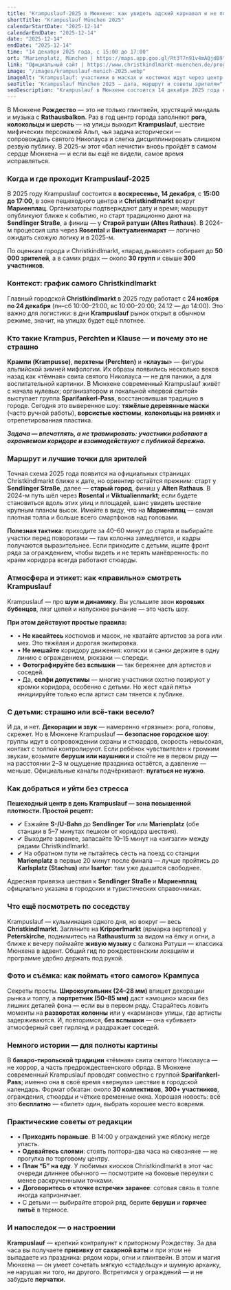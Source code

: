 ```yaml
---
title: "Krampuslauf-2025 в Мюнхене: как увидеть адский карнавал и не потеряться в толпе"
shortTitle: "Krampuslauf München 2025"
calendarStartDate: "2025-12-14"
calendarEndDate: "2025-12-14"
date: "2025-12-14"
endDate: "2025-12-14"
time: "14 декабря 2025 года, с 15:00 до 17:00"
ort: "Marienplatz, München | https://maps.app.goo.gl/Rt3T7n91v4mAQjdB9"
link: "Официальный сайт | https://www.christkindlmarkt-muenchen.de/programm/krampuslauf"
image: "/images/krampuslauf-munich-2025.webp"
imageAlt: "Krampuslauf: участники в масках и костюмах идут через центр Мюнхена"
seoTitle: "Krampuslauf München 2025 — дата, маршрут и советы зрителям"
seoDescription: "Krampuslauf в Мюнхене состоится 14 декабря 2025 года с 15:00 до 17:00. Узнайте маршрут, атмосферу и советы для комфортного просмотра."
---
```


В Мюнхене **Рождество** — это не только глинтвейн, хрустящий миндаль и музыка с **Rathausbalkon**. Раз в год центр города заполняют **рога, колокольцы и шерсть** — на улицы выходит **Krampuslauf**, шествие мифических персонажей Альп, чья задача исторически — сопровождать святого Николауса и слегка дисциплинировать слишком резвую публику. В 2025-м этот «бал нечисти» вновь пройдёт в самом сердце Мюнхена — и если вы ещё не видели, самое время исправляться.

### Когда и где проходит Krampuslauf-2025

В 2025 году Krampuslauf состоится в **воскресенье, 14 декабря**, с **15:00 до 17:00**, в зоне пешеходного центра и **Christkindlmarkt** вокруг **Мариенплац**. Организаторы подтверждают дату и время; маршрут опубликуют ближе к событию, но старт традиционно дают на **Sendlinger Straße**, а финиш — у **Старой ратуши (Altes Rathaus)**. В 2024-м процессия шла через **Rosental** и **Виктуалиенмаркт** — логично ожидать схожую логику и в 2025-м.  

По оценкам города и Christkindlmarkt, «парад дьяволят» собирает до **50 000 зрителей**, а в самих рядах — около **30 групп** и свыше **300 участников**.  

### Контекст: график самого Christkindlmarkt

Главный городской **Christkindlmarkt** в 2025 году работает с **24 ноября по 24 декабря** (пн–сб 10:00–21:00, вс 10:00–20:00; 24.12 — до 14:00). Это важно для логистики: в дни **Krampuslauf** рынок открыт в обычном режиме, значит, на улицах будет ещё плотнее.  

### Кто такие Krampus, Perchten и Klause — и почему это не страшно

**Крампи (Krampusse)**, **перхтены (Perchten)** и «**клаузы**» — фигуры альпийской зимней мифологии. Их образы появились несколько веков назад как «тёмная» свита святого Николауса — не для паники, а для воспитательной картинки. В Мюнхене современный Krampuslauf живёт с начала нулевых; организатором и локальной «первой свитой» выступает группа **Sparifankerl-Pass**, восстановившая традицию в городе. Сегодня это выверенное шоу: **тяжёлые деревянные маски** (часто ручной работы), **ворсистые костюмы**, **колокольцы на ремнях** и отрепетированная пластика. 

_**Задача — впечатлять, а не травмировать: участники работают в охраняемом коридоре и взаимодействуют с публикой бережно.**_  

### Маршрут и лучшие точки для зрителей

Точная схема 2025 года появится на официальных страницах Christkindlmarkt ближе к дате, но ориентир остаётся прежним: старт у **Sendlinger Straße**, далее — **старый город**, финиш у **Alten Rathaus**. В 2024-м путь шёл через **Rosental** и **Viktualienmarkt**; если будете становиться вдоль этих улиц и площадей, шанс увидеть шествие крупным планом высок. Имейте в виду, что на **Мариенплац** — самая плотная толпа и больше всего смартфонов над головами.  

**Полезная тактика:** приходите за 40–60 минут до старта и выбирайте участки перед поворотами — там колонна замедляется, и кадры получаются выразительнее. Если приходите с детьми, ищите фронт ряда за ограждением, чтобы видеть и не терять манёвренность: по краям коридора всегда работают стюарды.

### Атмосфера и этикет: как «правильно» смотреть Krampuslauf

Krampuslauf — про **шум и динамику**. Вы услышите звон **коровьих бубенцов**, лязг цепей и напускное рычание — это часть шоу. 

**При этом действуют простые правила:**
- • **Не касайтесь** костюмов и масок, не хватайте артистов за рога или мех. Это тяжёлая и дорогая экипировка.  
- • **Не мешайте** коридору движения: коляски и санки держите в одну линию с ограждением, рюкзаки — спереди.  
- • **Фотографируйте без вспышки** — так бережнее для артистов и соседей.  
- • Да, **селфи допустимы** — многие участники охотно позируют у кромки коридора, особенно с детьми. Но жест «дай пять» инициируйте только если артист сам тянется к публике.  

### С детьми: страшно или всё-таки весело?

И да, и нет. **Декорации и звук** — намеренно «грязные»: рога, головы, скрежет. Но в Мюнхене Krampuslauf — **безопасное городское шоу**: группы идут в сопровождении охраны и стюардов, скорость невысокая, контакт с толпой контролируют. Если ребёнок чувствителен к громким звукам, возьмите **беруши или наушники** и стойте не в первом ряду — на расстоянии 2–3 м ощущение праздника остаётся, а давление — меньше. Официальные каналы подчёркивают: **пугаться не нужно**.  

### Как добраться и уйти без стресса

**Пешеходный центр в день Krampuslauf — зона повышенной плотности. Простой рецепт:**
- ✔ Езжайте **S-/U-Bahn** до **Sendlinger Tor** или **Marienplatz** (обе станции в 5–7 минутах пешком от коридора шествия).  
- ✔ Выходите заранее, запасайте 10–15 минут на «зигзаги» между рядами Christkindlmarkt.  
- ✔ На обратном пути не пытайтесь сесть на поезд со станции **Marienplatz** в первые 20 минут после финала — лучше пройтись до **Karlsplatz (Stachus)** или **Isartor**: там уже дышится свободнее.  

Адресная привязка шествия к **Sendlinger Straße** и **Мариенплац** официально указана в городских и туристических справочниках.  

### Что ещё посмотреть по соседству

Krampuslauf — кульминация одного дня, но вокруг — весь **Christkindlmarkt**. Загляните на **Kripperlmarkt** (ярмарка вертепов) у **Peterskirche**, поднимитесь на **Rathausturm** за видом на ёлку и огни, а ближе к вечеру поймайте **живую музыку** с балкона Ратуши — классика Мюнхена в адвент. Общий гид по рождественским локациям и программе удобно держать под рукой.  

### Фото и съёмка: как поймать «того самого» Крампуса

Секреты просты. **Широкоугольник (24–28 мм)** впишет декорации рынка и толпу, а **портретник (50–85 мм)** даст «эмоцию» маски без лишних деталей фона — если вы в первом ряду. Старайтесь ловить моменты на **разворотах колонны** или у «карманов» улицы, где артисты задерживаются. И, повторимся, **без вспышки** — она «убивает» атмосферный свет гирлянд и раздражает соседей.

### Немного истории — для полноты картины

В **баваро-тирольской традиции** «тёмная» свита святого Николауса — не хоррор, а часть предрождественского обряда. В Мюнхене современный Krampuslauf проводят совместно с группой **Sparifankerl-Pass**; именно она в своё время «вернула» шествие в городской календарь. Формат обкатан: около **30 коллективов**, **300+ участников**, ограждения, стюарды и чёткие временные окна. Хорошая новость: всё это **бесплатно** — «билет» один, выбрать хорошее место вовремя.  

### Практические советы от редакции

- • **Приходить пораньше**. В 14:00 у ограждений уже яблоку негде упасть.  
- • **Одевайтесь слоями**: стоять полтора-два часа на сквозняке — не прогулка по торговому центру.  
- • **План “Б” на еду**. У любимых киосков Christkindlmarkt в этот час очереди длиннее обычного — посмотрите на боковые переулки с менее раскрученными точками.  
- • **Договоритесь о «точке встречи» заранее**: сотовая связь в толпе иногда капризничает.  
- • С детьми — выбирайте второй ряд, берите **беруши** и **горячее питьё** в термосе.  

### И напоследок — о настроении

**Krampuslauf** — крепкий контрапункт к приторному Рождеству. За два часа вы получаете **прививку от сахарной ваты** и при этом не выпадаете из праздника: рядом хоры, огни и глинтвейн. В этом и магия Мюнхена — он умеет сочетать мягкую «стадельцу» и шумную архаику, не нарушая ни того, ни другого. Встретимся у ограждений — и не забудьте **перчатки**.
